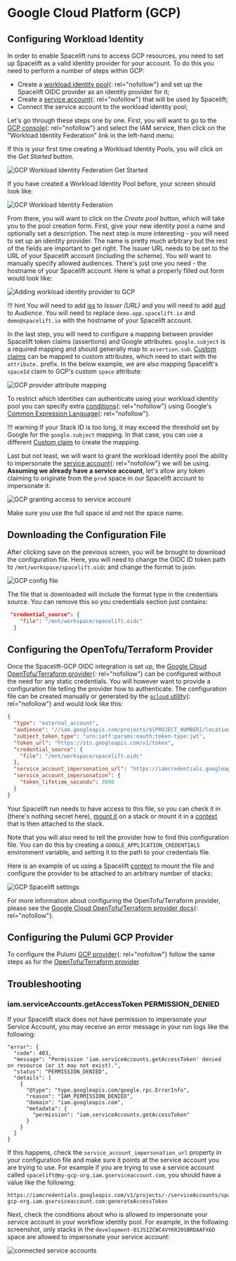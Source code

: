 # Google Cloud Platform (GCP)

## Configuring Workload Identity

In order to enable Spacelift runs to access GCP resources, you need to set up Spacelift as a valid identity provider for your account.
To do this you need to perform a number of steps within GCP:

- Create a [workload identity pool](https://cloud.google.com/iam/docs/configuring-workload-identity-federation#oidc){: rel="nofollow"} and set up the Spacelift OIDC provider as an identity provider for it;
- Create a [service account](https://cloud.google.com/iam/docs/service-accounts){: rel="nofollow"} that will be used by Spacelift;
- Connect the service account to the workload identity pool;

Let's go through these steps one by one. First, you will want to go to the [GCP console](https://console.cloud.google.com/){: rel="nofollow"} and select the IAM service, then click on the "Workload Identity Federation" link in the left-hand menu:

If this is your first time creating a Workload Identity Pools, you will click on the _Get Started_ button.

![GCP Workload Identity Federation Get Started](../../../assets/screenshots/oidc/gcp-workload-identity-federation-get-started.png)

If you have created a Workload Identity Pool before, your screen should look like:

![GCP Workload Identity Federation](../../../assets/screenshots/oidc/gcp-workload-identity-federation.png)

From there, you will want to click on the _Create pool_ button, which will take you to the pool creation form. First, give your new identity pool a name and optionally set a description. The next step is more interesting - you will need to set up an identity provider. The name is pretty much arbitrary but the rest of the fields are important to get right. The Issuer URL needs to be set to the URL of your Spacelift account (including the scheme). You will want to manually specify allowed audiences. There's just one you need - the hostname of your Spacelift account. Here is what a properly filled out form would look like:

![Adding workload identity provider to GCP](../../../assets/screenshots/oidc/gcp-add-provider.png)

!!! hint
    You will need to add [iss](README.md#standard-claims) to _Issuer (URL)_ and you will need to add [aud](README.md#standard-claims) to _Audience_.
    You will need to replace `demo.app.spacelift.io` and `demo@spacelift.io` with the hostname of your Spacelift account.

In the last step, you will need to configure a mapping between provider Spacelift token claims (assertions) and Google attributes. `google.subject` is a required mapping and should generally map to `assertion.sub`. [Custom claims](README.md#custom-claims) can be mapped to custom attributes, which need to start with the `attribute.` prefix. In the below example, we are also mapping Spacelift's `spaceId` claim to GCP's custom `space` attribute:

![GCP provider attribute mapping](../../../assets/screenshots/oidc/gcp-provider-attributes.png)

To restrict which identities can authenticate using your workload identity pool you can specify extra [conditions](https://cloud.google.com/iam/docs/workload-identity-federation#conditions){: rel="nofollow"} using Google's [Common Expression Language](https://github.com/google/cel-spec){: rel="nofollow"}.

!!! warning
    If your Stack ID is too long, it may exceed the threshold set by Google for the `google.subject` mapping. In that case, you can use a different [Custom claim](README.md#custom-claims) to create the mapping.

Last but not least, we will want to grant the workload identity pool the ability to impersonate the [service account](https://cloud.google.com/iam/docs/service-accounts){: rel="nofollow"} we will be using. **Assuming we already have a service account**, let's allow any token claiming to originate from the `prod` space in our Spacelift account to impersonate it:

![GCP granting access to service account](../../../assets/screenshots/oidc/gcp-grant-access.png)

Make sure you use the full space id and not the space name.

## Downloading the Configuration File

After clicking save on the previous screen, you will be brought to download the configuration file. Here, you will need to change the OIDC ID token path to `/mnt/workspace/spacelift.oidc` and change the format to json.

![GCP config file](../../../assets/screenshots/oidc/gcp-config-download.png)

The file that is downloaded will include the format type in the credentials source. You can remove this so you credentials section just contains:

```json
 "credential_source": {
    "file": "/mnt/workspace/spacelift.oidc"
  }
```

## Configuring the OpenTofu/Terraform Provider

Once the Spacelift-GCP OIDC integration is set up, the [Google Cloud OpenTofu/Terraform provider](https://search.opentofu.org/provider/hashicorp/google/latest){: rel="nofollow"} can be configured without the need for any static credentials. You will however want to provide a configuration file telling the provider how to authenticate. The configuration file can be created manually or generated by the [`gcloud` utility](https://cloud.google.com/sdk/gcloud/reference/iam/workload-identity-pools/create-cred-config){: rel="nofollow"} and would look like this:

```json
{
  "type": "external_account",
  "audience": "//iam.googleapis.com/projects/${PROJECT_NUMBER}/locations/global/workloadIdentityPools/${WORKER_POOL_ID}/providers/${IDENTITY_PROVIDER_ID}",
  "subject_token_type": "urn:ietf:params:oauth:token-type:jwt",
  "token_url": "https://sts.googleapis.com/v1/token",
  "credential_source": {
    "file": "/mnt/workspace/spacelift.oidc"
  },
  "service_account_impersonation_url": "https://iamcredentials.googleapis.com/v1/projects/-/serviceAccounts/${SERVICE_ACCOUNT_EMAIL}:generateAccessToken",
  "service_account_impersonation": {
    "token_lifetime_seconds": 3600
  }
}
```

Your Spacelift run needs to have access to this file, so you can check it in (there's nothing secret here), [mount it](../../../concepts/configuration/environment.md#mounted-files) on a stack or mount it in a [context](../../../concepts/configuration/context.md) that is then attached to the stack.

Note that you will also need to tell the provider how to find this configuration file. You can do this by creating a `GOOGLE_APPLICATION_CREDENTIALS` environment variable, and setting it to the path to your credentials file.

Here is an example of us using a Spacelift [context](../../../concepts/configuration/context.md) to mount the file and configure the provider to be attached to an arbitrary number of stacks:

![GCP Spacelift settings](../../../assets/screenshots/oidc/gcp-spacelift-settings.png)

For more information about configuring the OpenTofu/Terraform provider, please see the [Google Cloud OpenTofu/Terraform provider docs](https://search.opentofu.org/provider/hashicorp/google/latest/docs/guides/provider_reference#authentication-configuration){: rel="nofollow"}.

## Configuring the Pulumi GCP Provider

To configure the Pulumi [GCP provider](https://www.pulumi.com/registry/packages/gcp/api-docs/provider/){: rel="nofollow"} follow the same steps as for the [OpenTofu/Terraform provider](#configuring-the-terraform-provider).

## Troubleshooting

### iam.serviceAccounts.getAccessToken PERMISSION_DENIED

If your Spacelift stack does not have permission to impersonate your Service Account, you may receive an error message in your run logs like the following:

```shell
"error": {
  "code": 403,
  "message": "Permission 'iam.serviceAccounts.getAccessToken' denied on resource (or it may not exist).",
  "status": "PERMISSION_DENIED",
  "details": [
    {
      "@type": "type.googleapis.com/google.rpc.ErrorInfo",
      "reason": "IAM_PERMISSION_DENIED",
      "domain": "iam.googleapis.com",
      "metadata": {
        "permission": "iam.serviceAccounts.getAccessToken"
      }
    }
  ]
}
```

If this happens, check the `service_account_impersonation_url` property in your configuration file and make sure it points at the service account you are trying to use. For example if you are trying to use a service account called `spacelift@my-gcp-org.iam.gserviceaccount.com`, you should have a value like the following:

```text
https://iamcredentials.googleapis.com/v1/projects/-/serviceAccounts/spacelift@my-gcp-org.iam.gserviceaccount.com:generateAccessToken
```

Next, check the conditions about who is allowed to impersonate your service account in your workflow identity pool. For example, in the following screenshot, only stacks in the `development-01JS1ZCWC4VYKR20SBRDAAFX6D` space are allowed to impersonate your service account:

![connected service accounts](../../../assets/screenshots/oidc/gcp-connected-service-accounts.png)
